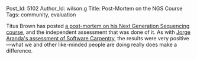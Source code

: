 Post_Id: 5102
Author_Id: wilson.g
Title: Post-Mortem on the NGS Course
Tags: community, evaluation

<p>Titus Brown has posted <a href="http://ivory.idyll.org/blog/ngs-2012-course.html">a post-mortem on his Next Generation Sequencing course</a>, and the independent assessment that was done of it. As with <a href="{{root_path}}/blog/2012/07/independent-assessment-of-the-past-six-months.html">Jorge Aranda's assessment of Software Carpentry</a>, the results were very positive&mdash;what we and other like-minded people are doing really does make a difference.</p>
